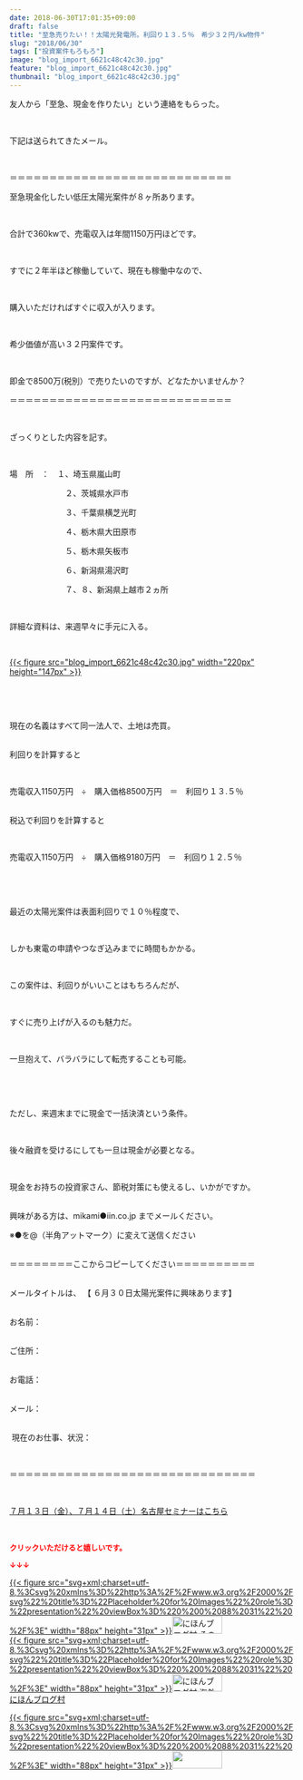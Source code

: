 ```yaml
---
date: 2018-06-30T17:01:35+09:00
draft: false
title: "至急売りたい！！太陽光発電所。利回り１３.５％　希少３２円/kw物件"
slug: "2018/06/30"
tags: ["投資案件もろもろ"]
image: "blog_import_6621c48c42c30.jpg"
feature: "blog_import_6621c48c42c30.jpg"
thumbnail: "blog_import_6621c48c42c30.jpg"
---
```

<p>友人から「至急、現金を作りたい」という連絡をもらった。</p><p> </p><p>下記は送られてきたメール。</p><p> </p><p>＝＝＝＝＝＝＝＝＝＝＝＝＝＝＝＝＝＝＝＝＝＝＝＝＝＝＝＝</p><p>至急現金化したい低圧太陽光案件が８ヶ所あります。</p><p> </p><p>合計で360kwで、売電収入は年間1150万円ほどです。</p><p> </p><p>すでに２年半ほど稼働していて、現在も稼働中なので、</p><p> </p><p>購入いただければすぐに収入が入ります。</p><p> </p><p>希少価値が高い３２円案件です。</p><p> </p><p>即金で8500万(税別）で売りたいのですが、どなたかいませんか？</p><p>＝＝＝＝＝＝＝＝＝＝＝＝＝＝＝＝＝＝＝＝＝＝＝＝＝＝＝＝</p><p> </p><p>ざっくりとした内容を記す。</p><p> </p><p>場　所　：　１、埼玉県嵐山町</p><p>　　　　　　　２、茨城県水戸市</p><p>　　　　　　　３、千葉県横芝光町</p><p>　　　　　　　４、栃木県大田原市</p><p>　　　　　　　５、栃木県矢板市</p><p>　　　　　　　６、新潟県湯沢町</p><p>　　　　　　　７、８、新潟県上越市２ヵ所</p><p> </p><p>詳細な資料は、来週早々に手元に入る。</p><p> </p><p><a href="blog_import_6621c48c42c30.jpg">{{< figure src="blog_import_6621c48c42c30.jpg" width="220px" height="147px" >}}</a></p><p> </p><p> </p><p>現在の名義はすべて同一法人で、土地は売買。</p><p><br/>利回りを計算すると</p><p> </p><p>売電収入1150万円　÷　購入価格8500万円　＝　利回り１３.５％</p><p><br/>税込で利回りを計算すると</p><p> </p><p>売電収入1150万円　÷　購入価格9180万円　＝　利回り１２.５％</p><p> </p><p> </p><p>最近の太陽光案件は表面利回りで１０％程度で、</p><p> </p><p>しかも東電の申請やつなぎ込みまでに時間もかかる。</p><p> </p><p>この案件は、利回りがいいことはもちろんだが、</p><p> </p><p>すぐに売り上げが入るのも魅力だ。</p><p> </p><p>一旦抱えて、バラバラにして転売することも可能。</p><p> </p><p> </p><p>ただし、来週末までに現金で一括決済という条件。</p><p> </p><p>後々融資を受けるにしても一旦は現金が必要となる。</p><p> </p><p>現金をお持ちの投資家さん、節税対策にも使えるし、いかがですか。</p><p><br/>興味がある方は、mikami●iin.co.jp までメールください。</p><p>※●を@（半角アットマーク）に変えて送信ください</p><p><br/>＝＝＝＝＝＝＝＝ここからコピーしてください＝＝＝＝＝＝＝＝＝＝</p><p><br/>メールタイトルは、 【 ６月３０日太陽光案件に興味あります】</p><p><br/>お名前：</p><p><br/>ご住所：</p><p><br/>お電話：</p><p><br/>メール：</p><p><br/> 現在のお仕事、状況：</p><p> </p><p>＝＝＝＝＝＝＝＝＝＝＝＝＝＝＝＝＝＝＝＝＝＝＝＝＝＝＝＝＝＝＝</p><p> </p><p><a href="https://ameblo.jp/baliclub/entry-12382733710.html" target="_blank">７月１３日（金）、７月１４日（土）名古屋セミナーはこちら</a></p><p> </p><p><font color="#ff0000" size="2"><strong>クリックいただけると嬉しいです。</strong></font></p><p><font color="#ff0000" size="2"><strong>↓↓↓</strong></font></p><p><a href="ranking.html?p_cid=01260127" id="&amp;blogmura_banner" target="_blank">{{< figure src="svg+xml;charset=utf-8,%3Csvg%20xmlns%3D%22http%3A%2F%2Fwww.w3.org%2F2000%2Fsvg%22%20title%3D%22Placeholder%20for%20Images%22%20role%3D%22presentation%22%20viewBox%3D%220%200%2088%2031%22%20%2F%3E" width="88px" height="31px" >}}<noscript><img alt="にほんブログ村 その他生活ブログ 不動産投資へ" border="0" height="31" src="https://img-proxy.blog-video.jp/images?url=http%3A%2F%2Flife.blogmura.com%2Fhudousantoushi%2Fimg%2Fhudousantoushi88_31.gif" width="88"></noscript></a><br/><a href="ranking.html?p_cid=01260127" target="_blank">{{< figure src="svg+xml;charset=utf-8,%3Csvg%20xmlns%3D%22http%3A%2F%2Fwww.w3.org%2F2000%2Fsvg%22%20title%3D%22Placeholder%20for%20Images%22%20role%3D%22presentation%22%20viewBox%3D%220%200%2088%2031%22%20%2F%3E" width="88px" height="31px" >}}<noscript><img alt="にほんブログ村 海外生活ブログ バリ島情報へ" border="0" height="31" src="https://img-proxy.blog-video.jp/images?url=http%3A%2F%2Foverseas.blogmura.com%2Fbali%2Fimg%2Fbali88_31.gif" width="88"></noscript></a><br/><a href="ranking.html?p_cid=01260127" target="_blank">にほんブログ村</a></p><p><a href="link.php?1804582" title="人気ブログランキングへ">{{< figure src="svg+xml;charset=utf-8,%3Csvg%20xmlns%3D%22http%3A%2F%2Fwww.w3.org%2F2000%2Fsvg%22%20title%3D%22Placeholder%20for%20Images%22%20role%3D%22presentation%22%20viewBox%3D%220%200%2088%2031%22%20%2F%3E" width="88px" height="31px" >}}<noscript><img border="0" height="31" src="https://blog.with2.net/img/banner/banner_22.gif" width="88"></noscript></a></p><p> </p>

